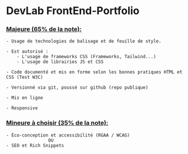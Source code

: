 # DevLab FrontEnd-Portfolio 

<h3><u>Majeure (65% de la note): </u></h3>

    - Usage de technologies de balisage et de feuille de style.
    
    - Est autorisé : 
        - L'usage de frameworks CSS (Frameworks, Tailwind...)
        - L'usage de librairies JS et CSS
    
    - Code documenté et mis en forme selon les bonnes pratiques HTML et CSS (Test W3C)

    - Versionné via git, poussé sur github (repo publique)

    - Mis en ligne

    - Responsive

<h3><u>Mineure à choisir (35% de la note): </u></h3>

    - Éco-conception et accessibilité (RGAA / WCAG)
                    OU
    - SEO et Rich Snippets


